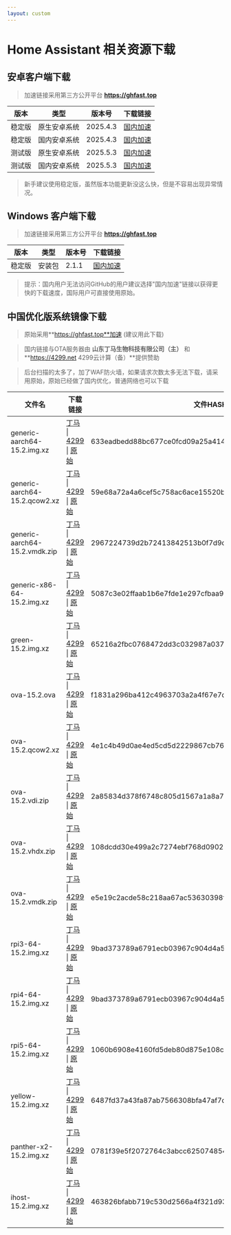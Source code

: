 ```yaml
--- 
layout: custom 
---
```


# Home Assistant 相关资源下载

## 安卓客户端下载
> 加速链接采用第三方公开平台 **https://ghfast.top**

| 版本   | 类型       | 版本号  | 下载链接                                                                 |
|--------|------------|---------|--------------------------------------------------------------------------|
| 稳定版 | 原生安卓系统 | 2025.4.3 | [国内加速](https://ghfast.top/https://github.com/home-assistant/android/releases/download/2025.4.3/app-full-release.apk)  |
| 稳定版 | 国内安卓系统 | 2025.4.3 | [国内加速](https://ghfast.top/https://github.com/home-assistant/android/releases/download/2025.4.3/app-minimal-release.apk) |
| 测试版 | 原生安卓系统| 2025.5.3 | [国内加速](https://ghfast.top/https://github.com/home-assistant/android/releases/download/2025.5.3/app-full-release.apk)  |
| 测试版 | 国内安卓系统 | 2025.5.3 | [国内加速](https://ghfast.top/https://github.com/home-assistant/android/releases/download/2025.5.3/app-minimal-release.apk) |

> 新手建议使用稳定版，虽然版本功能更新没这么快，但是不容易出现异常情况。

## Windows 客户端下载

> 加速链接采用第三方公开平台 **https://ghfast.top**

| 版本   | 类型   | 版本号| 下载链接                                                            |
|--------|--------|-------|-------------------------------------------------------------------|
| 稳定版 | 安装包 | 2.1.1 | [国内加速](https://ghfast.top/https://github.com/hass-agent/HASS.Agent/releases/latest/download/HASS.Agent.Installer.exe)  |

> 提示：国内用户无法访问GitHub的用户建议选择"国内加速"链接以获得更快的下载速度，国际用户可直接使用原始。

## 中国优化版系统镜像下载

> 原始采用**https://ghfast.top**加速 (建议用此下载)

> 国内链接与OTA服务器由 **山东丁马生物科技有限公司（主）** 和 **https://4299.net 4299云计算（备）**提供赞助

> 后台扫描的太多了，加了WAF防火墙，如果请求次数太多无法下载，请采用原始，原始已经做了国内优化，普通网络也可以下载

| 文件名 | 下载链接 | 文件HASH (SHA256) |
|----|---|----|
| generic-aarch64-15.2.img.xz | [丁马](https://ota.hasscn.top/15.2/haos_generic-aarch64-15.2.img.xz) \| [4299](https://ota1.hasscn.top/15.2/haos_generic-aarch64-15.2.img.xz) \| [原始](https://ghfast.top/github.com/ha-china/HAOS-CN/releases/download/15.2/haos_generic-aarch64-15.2.img.xz) |633eadbedd88bc677ce0fcd09a25a414c69dccf2c32021553d280d936959d6ac |
| generic-aarch64-15.2.qcow2.xz | [丁马](https://ota.hasscn.top/15.2/haos_generic-aarch64-15.2.qcow2.xz) \| [4299](https://ota1.hasscn.top/15.2/haos_generic-aarch64-15.2.qcow2.xz) \| [原始](https://ghfast.top/github.com/ha-china/HAOS-CN/releases/download/15.2/haos_generic-aarch64-15.2.qcow2.xz) |59e68a72a4a6cef5c758ac6ace15520b69c44ac0f5ce40cc8cfbab18148b8e82|
| generic-aarch64-15.2.vmdk.zip | [丁马](https://ota.hasscn.top/15.2/haos_generic-aarch64-15.2.vmdk.zip) \| [4299](https://ota1.hasscn.top/15.2/haos_generic-aarch64-15.2.vmdk.zip) \| [原始](https://ghfast.top/github.com/ha-china/HAOS-CN/releases/download/15.2/haos_generic-aarch64-15.2.vmdk.zip) |2967224739d2b72413842513b0f7d9dcd270f18fcd114509183f74c1dca37440|
| generic-x86-64-15.2.img.xz | [丁马](https://ota.hasscn.top/15.2/haos_generic-x86-64-15.2.img.xz) \| [4299](https://ota1.hasscn.top/15.2/haos_generic-x86-64-15.2.img.xz) \| [原始](https://ghfast.top/github.com/ha-china/HAOS-CN/releases/download/15.2/haos_generic-x86-64-15.2.img.xz) |5087c3e02ffaab1b6e7fde1e297cfbaa9d7fe7e46f531086c52b30fb39a991cf|
| green-15.2.img.xz | [丁马](https://ota.hasscn.top/15.2/haos_green-15.2.img.xz) \| [4299](https://ota1.hasscn.top/15.2/haos_green-15.2.img.xz) \| [原始](https://ghfast.top/github.com/ha-china极/HAOS-CN/releases/download/15.2/haos_green-15.2.img.xz) |65216a2fbc0768472dd3c032987a037054bfe871b21c9836ee962a9d34ffc118|
| ova-15.2.ova | [丁马](https://ota.hasscn.top/15.2/haos_ova-15.2.ova) \| [4299](https://ota1.hasscn.top/15.2/haos_ova-15.2.ova) \| [原始](https://ghfast.top/github.com/ha-china/HAOS-CN/releases/download/15.2/haos_ova-15.2.ova) |f1831a296ba412c4963703a2a4f67e7d38ad0ebc4fe41b379372d13328c5471d|
| ova-15.2.qcow2.xz | [丁马](https://ota.hasscn.top/15.2/haos_ova-15.2.qcow2.xz) \| [4299](https://ota1.hasscn.top/15.2/haos_ova-15.2.qcow2.xz) \| [原始](https://ghfast.top/github.com/ha-china/HAOS-CN/releases/download/15.2/haos_ova-15.2.qcow2.xz) |4e1c4b49d0ae4ed5cd5d2229867cb7620c03e9b459b7f7f87fc24f08ea61a466|
| ova-15.2.vdi.zip | [丁马](https://ota.hasscn.top/15.2/haos_ova-15.2.vdi.zip) \| [4299](https://ota1.hasscn.top/15.2/haos_ova-15.2.vdi.zip) \| [原始](https://ghfast.top/github.com/ha-china/HAOS-CN/releases/download/15.2/haos_ova-15.2.vdi.zip) |2a85834d378f6748c805d1567a1a8a7675805682b449e7c3330fda7551b9a4f0|
| ova-15.2.vhdx.zip | [丁马](https://ota.hasscn.top/15.2/haos_ova-15.2.vhdx.zip) \| [4299](https://ota1.hasscn.top/15.2/haos_ova-15.2.vhdx.zip) \| [原始](https://ghfast.top/github.com/ha-china/HAOS-CN/releases/download/15.2/haos_ova-15.2.vhdx.zip) |108dcdd30e499a2c7274ebf768d09020e47b8d3035d2ec995043ea7dedaf905c|
| ova-15.2.vmdk.zip | [丁马](https://ota.hasscn.top/15.2/haos_ova-15.极2.vmdk.zip) \| [4299](https://ota1.hasscn.top/15.2/haos_ova-15.2.vmdk.zip) \| [原始](https://ghfast.top/github.com/ha-china/HAOS-CN/releases/download/15.2/haos极_ova-15.2.vmdk.zip) |e5e19c2acde58c218aa67ac53630398f5343a16a2acb5c9ede54f3e0179053ec|
| rpi3-64-15.2.img.xz | [丁马](https://ota.hasscn.top/15.2/haos_rpi3-64-15.2.img.xz) \| [4299](https://ota1.hasscn.top/15.2/haos_rpi3-64-15.2.img.xz) \| [原始](https://ghfast.top/github.com/ha-china/HAOS-CN/releases/download/15.2/haos_rpi3-64-15.2.img.xz) |9bad373789a6791ecb03967c904d4a5b1807833c1b53b4d07a01af0cf58e8cce|
| rpi4-64-15.2.img.xz | [丁马](https://ota.hasscn.top/15.2/haos_rpi4-64-15.2.img.xz) \| [4299](https://ota1.hasscn.top/15.2/haos_rpi4-64-15.2.img.xz) \| [原始](https://ghfast.top/github.com/ha-china/HAOS-CN/releases/download/15.2/haos_rpi4-64-15.2.img.xz) |9bad373789a6791ecb03967c904d4a5b1807833c1b53b4d07a01af0cf58e8cce|
| rpi5-64-15.2.img.xz | [丁马](https://ota.hasscn.top/15.2/haos_rpi5-64-15.2.img.xz) \| [4299](https://ota1.hasscn.top/15.2/haos_rpi5-64-15.2.img.xz) \| [原始](https://ghfast.top/github.com/ha-china/HAOS-CN/releases/download/15.2/haos_rpi5-64-15.2.img.xz) |1060b6908e4160fd5deb80d875e108cf1fb8e21214926138c5e94c3d82100181|
| yellow-15.2.img.xz | [丁马](https://ota.hasscn.top/15.2/haos_yellow-15.2.img.xz) \| [4299](https://ota1.hasscn.top/15.2/haos_yellow-15.2.img.xz) \| [原始](https://ghfast.top/github.com/ha-china/HAOS-CN/releases/download/15.2/haos_yellow-15.2.img.xz) |6487fd37a43fa87ab7566308bfa47af7d70d222166ec6ba0270b0406bf1fe5f0|
| panther-x2-15.2.img.xz | [丁马](https://ota.hasscn.top/15.2/haos_panther-x2-15.2.img.xz) \| [4299](https://ota1.hasscn.top/15.2/haos_panther-x2-15.2.img.xz) \| [原始](https://ghfast.top/github.com/ha-china/HAOS-CN/releases/download/15.2/haos_panther-x2-15.2.img.xz) |0781f39e5f2072764c3abcc625074854601cfa4bdcf97104d23536231dcbd1e0|
| ihost-15.2.img.xz | [丁马](https://ota.hasscn.top/15.2/haos_ihost-15.2.img.xz) \| [4299](https://ota1.hasscn.top/15.2/haos_ihost-15.2.img.xz) \| [原始](https://ghfast.top/github.com/ha-china/HAOS-CN/releases/download/15.2/haos_ihost-15.2.img.xz) |463826bfabb719c530d2566a4f321d931d04c595c2742f9986423084488a386e|







